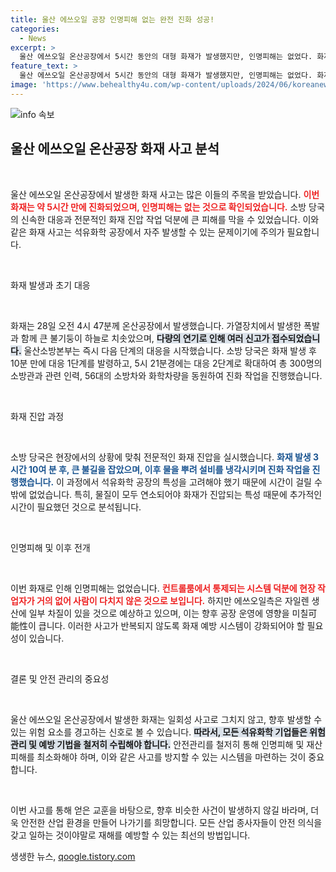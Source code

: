 ```yaml
---
title: 울산 에쓰오일 공장 인명피해 없는 완전 진화 성공!
categories:
  - News
excerpt: >
  울산 에쓰오일 온산공장에서 5시간 동안의 대형 화재가 발생했지만, 인명피해는 없었다. 화재는 자일렌 생산에 사용되는 가열장치에서 발생했으며, 신속한 소방 대응으로 큰 불길은 진화됐다. 여파로 일부 생산 차질이 예상된다.
feature_text: >
  울산 에쓰오일 온산공장에서 5시간 동안의 대형 화재가 발생했지만, 인명피해는 없었다. 화재는 자일렌 생산에 사용되는 가열장치에서 발생했으며, 신속한 소방 대응으로 큰 불길은 진화됐다. 여파로 일부 생산 차질이 예상된다.
image: 'https://www.behealthy4u.com/wp-content/uploads/2024/06/koreanews.jpg'
---
```


<p><img src="https://www.behealthy4u.com/wp-content/uploads/2024/06/koreanews.jpg" alt="info 속보" /></p>

<h2 data-ke-size="size26">울산 에쓰오일 온산공장 화재 사고 분석</h2>

<p data-ke-size="size16">&nbsp;</p>

<p>울산 에쓰오일 온산공장에서 발생한 화재 사고는 많은 이들의 주목을 받았습니다. <b><span style="color: #ee2323;">이번 화재는 약 5시간 만에 진화되었으며, 인명피해는 없는 것으로 확인되었습니다.</span></b> 소방 당국의 신속한 대응과 전문적인 화재 진압 작업 덕분에 큰 피해를 막을 수 있었습니다. 이와 같은 화재 사고는 석유화학 공장에서 자주 발생할 수 있는 문제이기에 주의가 필요합니다.</p>

<p data-ke-size="size16">&nbsp;</p>

<p>화재 발생과 초기 대응</p>

<p data-ke-size="size16">&nbsp;</p>

<p>화재는 28일 오전 4시 47분께 온산공장에서 발생했습니다. 가열장치에서 발생한 폭발과 함께 큰 불기둥이 하늘로 치솟았으며, <b><span style="background-color: #21538527;">다량의 연기로 인해 여러 신고가 접수되었습니다.</span></b> 울산소방본부는 즉시 다음 단계의 대응을 시작했습니다. 소방 당국은 화재 발생 후 10분 만에 대응 1단계를 발령하고, 5시 21분경에는 대응 2단계로 확대하여 총 300명의 소방관과 관련 인력, 56대의 소방차와 화학차량을 동원하여 진화 작업을 진행했습니다.</p>

<p data-ke-size="size16">&nbsp;</p>

<p>화재 진압 과정</p>

<p data-ke-size="size16">&nbsp;</p>

<p>소방 당국은 현장에서의 상황에 맞춰 전문적인 화재 진압을 실시했습니다. <b><span style="color: #1a5490;">화재 발생 3시간 10여 분 후, 큰 불길을 잡았으며, 이후 물을 뿌려 설비를 냉각시키며 진화 작업을 진행했습니다.</span></b> 이 과정에서 석유화학 공장의 특성을 고려해야 했기 때문에 시간이 걸릴 수 밖에 없었습니다. 특히, 물질이 모두 연소되어야 화재가 진압되는 특성 때문에 추가적인 시간이 필요했던 것으로 분석됩니다.</p>

<p data-ke-size="size16">&nbsp;</p>

<p>인명피해 및 이후 전개</p>

<p data-ke-size="size16">&nbsp;</p>

<p>이번 화재로 인해 인명피해는 없었습니다. <b><span style="color: #ee2323;">컨트롤룸에서 통제되는 시스템 덕분에 현장 작업자가 거의 없어 사람이 다치지 않은 것으로 보입니다.</span></b> 하지만 에쓰오일측은 자일렌 생산에 일부 차질이 있을 것으로 예상하고 있으며, 이는 향후 공장 운영에 영향을 미칠可能性이 큽니다. 이러한 사고가 반복되지 않도록 화재 예방 시스템이 강화되어야 할 필요성이 있습니다.</p>

<p data-ke-size="size16">&nbsp;</p>

<p>결론 및 안전 관리의 중요성</p>

<p data-ke-size="size16">&nbsp;</p>

<p>울산 에쓰오일 온산공장에서 발생한 화재는 일회성 사고로 그치지 않고, 향후 발생할 수 있는 위험 요소를 경고하는 신호로 볼 수 있습니다. <b><span style="background-color: #21538527;">따라서, 모든 석유화학 기업들은 위험 관리 및 예방 기법을 철저히 수립해야 합니다.</span></b> 안전관리를 철저히 통해 인명피해 및 재산 피해를 최소화해야 하며, 이와 같은 사고를 방지할 수 있는 시스템을 마련하는 것이 중요합니다.</p>

<p data-ke-size="size16">&nbsp;</p>

<p>이번 사고를 통해 얻은 교훈을 바탕으로, 향후 비슷한 사건이 발생하지 않길 바라며, 더욱 안전한 산업 환경을 만들어 나가기를 희망합니다. 모든 산업 종사자들이 안전 의식을 갖고 일하는 것이야말로 재해를 예방할 수 있는 최선의 방법입니다.</p>
생생한 뉴스, <a href="https://qoogle.tistory.com" rel="dofollow">qoogle.tistory.com</a>


